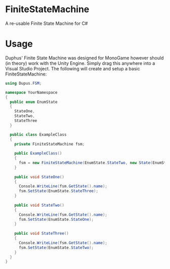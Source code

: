 # FiniteStateMachine
A re-usable Finite State Machine for C#

# Usage
Duphus' Finite State Machine was designed for MonoGame however should (in theory) work with the Unity Engine.
Simply drag this anywhere into a Visual Studio Project.
The following will create and setup a basic FiniteStateMachine:

```cs
using Dupus.FSM;

namespace YourNamespace
{
  public enum EnumState
  {
    StateOne,
    StateTwo,
    StateThree
  }

  public class ExampleClass
  {
    private FiniteStateMachine fsm;
    
    public ExampleClass()
    {
      fsm = new FiniteStateMachine(EnumState.StateTwo, new State(EnumState.StateOne, StateOne, "State No. 1"), new State(EnumState.StateTwo, StateTwo, "State No. 2"), new State(EnumState.StateThree, StateThree, "State No. 3"));
    }
    
    public void StateOne()
    {
      Console.WriteLine(fsm.GetState().name);
      fsm.SetState(EnumState.StateThree);
    }
    
    public void StateTwo()
    {
      Console.WriteLine(fsm.GetState().name);
      fsm.SetState(EnumState.StateOne);
    }
    
    public void StateThree()
    {
      Console.WriteLine(fsm.GetState().name);
      fsm.SetState(EnumState.StateTwo);
    }
  }
}
```
